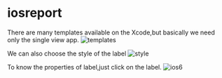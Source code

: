 # iosreport
There are many templates available on the Xcode,but basically we need only the single view app.
![templates](https://user-images.githubusercontent.com/75902849/106766736-24512000-6608-11eb-9b62-5a78a1556c8c.jpg)

We can also choose the style of the label
![style](https://user-images.githubusercontent.com/75902849/106768036-865e5500-6609-11eb-97cf-568565ecfd05.jpg)

To know the properties of label,just click on the label.
![ios6](https://user-images.githubusercontent.com/74370444/106769609-272d2e80-6663-11eb-8c88-18a0dc631b84.PNG)
